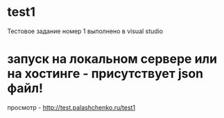 # test1
Тестовое задание номер 1
выполнено в visual studio

# запуск на локальном сервере или на хостинге - присутствует json файл!
просмотр - http://test.palashchenko.ru/test1
